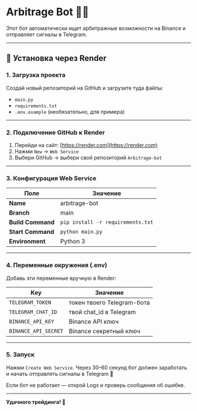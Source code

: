 # Arbitrage Bot 🤖💸

Этот бот автоматически ищет арбитражные возможности на Binance и отправляет сигналы в Telegram.

---

## 🔧 Установка через Render

### 1. Загрузка проекта
Создай новый репозиторий на GitHub и загрузите туда файлы:
- `main.py`
- `requirements.txt`
- `.env.example` (необязательно, для примера)

---

### 2. Подключение GitHub к Render

1. Перейди на сайт: [https://render.com](https://render.com)
2. Нажми `New` → `Web Service`
3. Выбери GitHub → выбери свой репозиторий `Arbitrage-bot`

---

### 3. Конфигурация Web Service

| Поле | Значение |
|------|----------|
| **Name** | arbitrage-bot |
| **Branch** | main |
| **Build Command** | `pip install -r requirements.txt` |
| **Start Command** | `python main.py` |
| **Environment** | Python 3 |

---

### 4. Переменные окружения (.env)

Добавь эти переменные вручную в Render:

| Key | Значение |
|-----|----------|
| `TELEGRAM_TOKEN` | токен твоего Telegram-бота |
| `TELEGRAM_CHAT_ID` | твой chat_id в Telegram |
| `BINANCE_API_KEY` | Binance API ключ |
| `BINANCE_API_SECRET` | Binance секретный ключ |

---

### 5. Запуск

Нажми `Create Web Service`. Через 30–60 секунд бот должен заработать и начать отправлять сигналы в Telegram 📲

Если бот не работает — открой Logs и проверь сообщения об ошибке.

---

**Удачного трейдинга! 🚀**